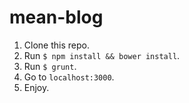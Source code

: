 mean-blog
=========

1. Clone this repo.
2. Run `$ npm install && bower install`.
3. Run `$ grunt`.
4. Go to `localhost:3000`.
5. Enjoy.
